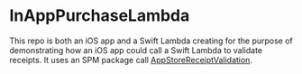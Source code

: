 # InAppPurchaseLambda

This repo is both an iOS app and a Swift Lambda creating for the purpose of demonstrating how an iOS app could call a Swift Lambda to validate receipts. It uses an SPM package call [AppStoreReceiptValidation](https://github.com/slashmo/swift-app-store-receipt-validation). 

